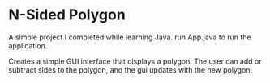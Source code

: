 # N-Sided Polygon
A simple project I completed while learning Java.
run App.java to run the application.

Creates a simple GUI interface that displays a polygon.
The user can add or subtract sides to the polygon, and the gui updates with the new polygon.
